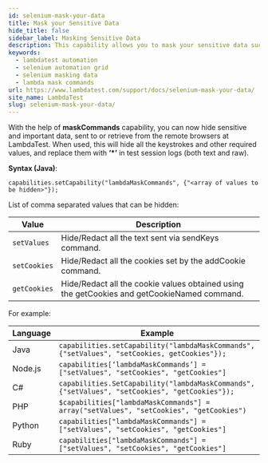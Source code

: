 ```yaml
---
id: selenium-mask-your-data
title: Mask your Sensitive Data
hide_title: false
sidebar_label: Masking Sensitive Data
description: This capability allows you to mask your sensitive data such as username and acceskey while showing in the logs of the lambdatest platform
keywords:
  - lambdatest automation
  - selenium automation grid
  - selenium masking data
  - lambda mask commands
url: https://www.lambdatest.com/support/docs/selenium-mask-your-data/
site_name: LambdaTest
slug: selenium-mask-your-data/
---
```


<script type="application/ld+json"
      dangerouslySetInnerHTML={{ __html: JSON.stringify({
       "@context": "https://schema.org",
        "@type": "BreadcrumbList",
        "itemListElement": [{
          "@type": "ListItem",
          "position": 1,
          "name": "LambdaTest",
          "item": "https://www.lambdatest.com"
        },{
          "@type": "ListItem",
          "position": 2,
          "name": "Other Capabilities",
          "item": "https://www.lambdatest.com/support/docs/"
        },{
          "@type": "ListItem",
          "position": 3,
          "name": "Mask your Data",
          "item": "https://www.lambdatest.com/support/docs/selenium-mask-your-data/"
        }]
      })
    }}
></script>

With the help of **maskCommands** capability, you can now hide sensitive and important data, sent to or retrieve from the remote browsers at LambdaTest. When used, this will hide all the keystrokes and other required values, and replace them with **‘*’** in test session logs (both text and raw).

**Syntax (Java)**:

`capabilities.setCapability("lambdaMaskCommands", {"<array of values to be hidden>"});`

List of comma separated values that can be hidden:

| Value | Description |
|-------|-------------|
| `setValues`	| Hide/Redact all the text sent via sendKeys command. |
| `setCookies` | Hide/Redact all the cookies set by the addCookie command.|
| `getCookies` | Hide/Redact all the cookie values obtained using the getCookies and getCookieNamed command.|

For example:

| Language | Example |
|-------|-------------|
| Java	|`capabilities.setCapability("lambdaMaskCommands", {"setValues", "setCookies, getCookies"});` |
| Node.js | `capabilities[‘lambdaMaskCommands’] = ["setValues", "setCookies", "getCookies"]`|
| C# | `capabilities.SetCapability("lambdaMaskCommands", {"setValues", "setCookies", "getCookies"});`|
| PHP	| `$capabilities["lambdaMaskCommands"] = array("setValues", "setCookies", "getCookies")`|
| Python | `capabilities["lambdaMaskCommands"] = ["setValues", "setCookies", "getCookies"]`|
| Ruby |`capabilities["lambdaMaskCommands"] = ["setValues", "setCookies", "getCookies"]`|